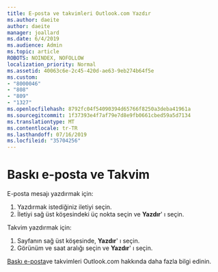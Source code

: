 ```yaml
---
title: E-posta ve takvimleri Outlook.com Yazdır
ms.author: daeite
author: daeite
manager: joallard
ms.date: 6/4/2019
ms.audience: Admin
ms.topic: article
ROBOTS: NOINDEX, NOFOLLOW
localization_priority: Normal
ms.assetid: 40063c6e-2c45-420d-ae63-9eb274b64f5e
ms.custom:
- "8000046"
- "808"
- "809"
- "1327"
ms.openlocfilehash: 8792fc04f54090394d65766f8250a3deba41961a
ms.sourcegitcommit: 1f37393e4f7af79e7d8e9fb0661cbed59a5d7134
ms.translationtype: MT
ms.contentlocale: tr-TR
ms.lasthandoff: 07/16/2019
ms.locfileid: "35704256"
---
```

# <a name="print-email-and-calendars"></a>Baskı e-posta ve Takvim

E-posta mesajı yazdırmak için:
  
1. Yazdırmak istediğiniz iletiyi seçin.
1. İletiyi sağ üst köşesindeki üç nokta seçin ve **Yazdır**' ı seçin.

Takvim yazdırmak için:

1. Sayfanın sağ üst köşesinde, **Yazdır**' ı seçin.
1. Görünüm ve saat aralığı seçin ve **Yazdır**' ı seçin.

[Baskı e-posta](https://support.office.com/article/c835b8e5-b310-4cab-ac15-b6eb95149855?wt.mc_id=Office_Outlook_com_Alchemy)ve takvimleri Outlook.com hakkında daha fazla bilgi edinin.